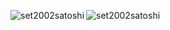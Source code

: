 


<p>
<img align="left" src="https://github-readme-stats.vercel.app/api/top-langs?username=set2002satoshi&show_icons=true" alt ="set2002satoshi" />
<img align="left" src="https://github-readme-stats.vercel.app/api?username=set2002satoshi&show_icons=true&theme=radical" alt ="set2002satoshi" />

</p>



